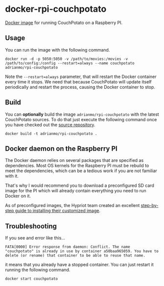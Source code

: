 # docker-rpi-couchpotato

[Docker image](https://registry.hub.docker.com/u/adrianmo/rpi-couchpotato/) for running CouchPotato on a Raspberry PI.

## Usage

You can run the image with the following command.

    docker run -d -p 5050:5050 -v /path/to/movies:/movies -v /path/to/config:/config --restart=always --name couchpotato adrianmo/rpi-couchpotato

Note the `--restart=always` parameter, that will restart the Docker container every time it stops. We need that because CouchPotato will update itself periodically and restart the process, causing the Docker container to stop.


## Build

You can **optionally** build the image `adrianmo/rpi-couchpotato` with the latest CouchPotato sources. To do that just execute the following command once you have checked out the [source repository](https://github.com/adrianmo/docker-rpi-couchpotato).

    docker build -t adrianmo/rpi-couchpotato .

## Docker daemon on the Raspberry PI

The Docker daemon relies on several packages that are specified as dependencies. Most OS kernels for the Raspberry PI must be rebuild to meet the dependencies, which can be a tedious work if you are not familiar with it.

That's why I would recommend you to download a preconfigured SD card image for the PI which will already contain everything you need to run Docker on it.

As of preconfigured images, the Hypriot team created an excellent [step-by-step guide to installing their customized image](http://blog.hypriot.com/getting-started-with-docker-on-your-arm-device/).



## Troubleshooting

If you see and error like this...

    FATA[0000] Error response from daemon: Conflict. The name "couchpotato" is already in use by container a50baa965059. You have to delete (or rename) that container to be able to reuse that name.

it means that you already have a stopped container. You can just restart it running the following command.

    docker start couchpotato
